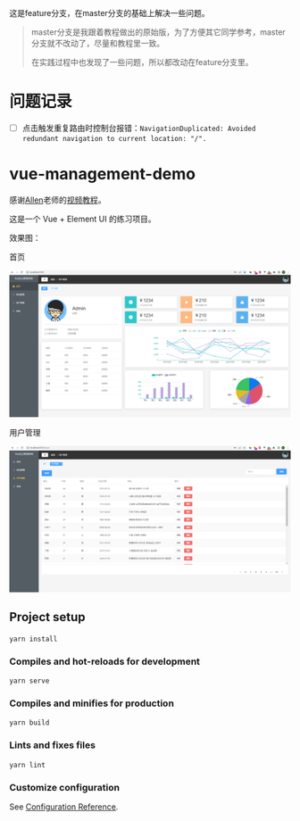 
这是feature分支，在master分支的基础上解决一些问题。

> master分支是我跟着教程做出的原始版，为了方便其它同学参考，master分支就不改动了，尽量和教程里一致。
>
> 在实践过程中也发现了一些问题，所以都改动在feature分支里。

# 问题记录

- [ ] 点击触发重复路由时控制台报错：`NavigationDuplicated: Avoided redundant navigation to current location: "/".`



# vue-management-demo

感谢[Allen](https://space.bilibili.com/1643315584)老师的[视频教程](https://www.bilibili.com/video/BV1QU4y1E7qo)。

这是一个 Vue + Element UI 的练习项目。

效果图：

首页

![](./src/assets/images/home_page.png)

用户管理

![](./src/assets/images/user_page.png)


## Project setup
```
yarn install
```

### Compiles and hot-reloads for development
```
yarn serve
```

### Compiles and minifies for production
```
yarn build
```

### Lints and fixes files
```
yarn lint
```

### Customize configuration
See [Configuration Reference](https://cli.vuejs.org/config/).
